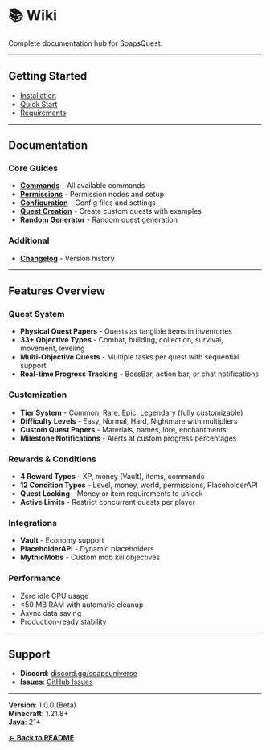 # 📚 Wiki

Complete documentation hub for SoapsQuest.

---

## Getting Started

- [Installation](README.md#-installation)
- [Quick Start](README.md#-quick-start)
- [Requirements](README.md#-requirements)

---

## Documentation

### Core Guides

- **[Commands](COMMANDS.md)** - All available commands
- **[Permissions](PERMISSIONS.md)** - Permission nodes and setup
- **[Configuration](CONFIGURATION.md)** - Config files and settings
- **[Quest Creation](QUEST-CREATION.md)** - Create custom quests with examples
- **[Random Generator](RANDOM-GENERATOR.md)** - Random quest generation

### Additional

- **[Changelog](CHANGELOG.md)** - Version history

---

## Features Overview

### Quest System
- **Physical Quest Papers** - Quests as tangible items in inventories
- **33+ Objective Types** - Combat, building, collection, survival, movement, leveling
- **Multi-Objective Quests** - Multiple tasks per quest with sequential support
- **Real-time Progress Tracking** - BossBar, action bar, or chat notifications

### Customization
- **Tier System** - Common, Rare, Epic, Legendary (fully customizable)
- **Difficulty Levels** - Easy, Normal, Hard, Nightmare with multipliers
- **Custom Quest Papers** - Materials, names, lore, enchantments
- **Milestone Notifications** - Alerts at custom progress percentages

### Rewards & Conditions
- **4 Reward Types** - XP, money (Vault), items, commands
- **12 Condition Types** - Level, money, world, permissions, PlaceholderAPI
- **Quest Locking** - Money or item requirements to unlock
- **Active Limits** - Restrict concurrent quests per player

### Integrations
- **Vault** - Economy support
- **PlaceholderAPI** - Dynamic placeholders
- **MythicMobs** - Custom mob kill objectives

### Performance
- Zero idle CPU usage
- <50 MB RAM with automatic cleanup
- Async data saving
- Production-ready stability

---

## Support

- **Discord**: [discord.gg/soapsuniverse](https://discord.gg/soapsuniverse)
- **Issues**: [GitHub Issues](https://github.com/AlternativeSoap/SoapsQuest/issues)

---

**Version**: 1.0.0 (Beta)  
**Minecraft**: 1.21.8+  
**Java**: 21+

**[← Back to README](README.md)**
